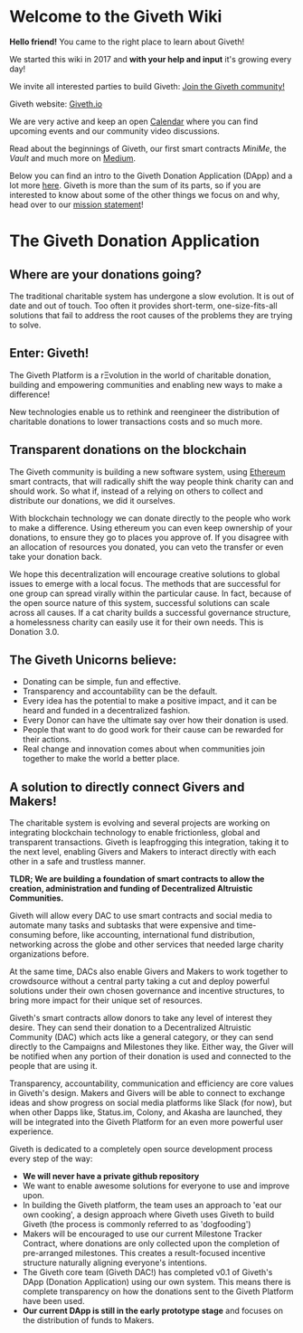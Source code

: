 # Welcome to the Giveth Wiki

**Hello friend!** You came to the right place to learn about Giveth!

We started this wiki in 2017 and **with your help and input** it's growing every day!

We invite all interested parties to build Giveth: [Join the Giveth community!](http://join.giveth.io)

Giveth website: [Giveth.io](http://giveth.io)

We are very active and keep an open [Calendar](../dac/calendar/) where you can find upcoming events and our community video discussions.

Read about the beginnings of Giveth, our first smart contracts *MiniMe*, the *Vault* and much more on [Medium](https://medium.com/giveth).

Below you can find an intro to the Giveth Donation Application (DApp) and a lot more [here](https://wiki.giveth.io/documentation/DApp/alpha/). Giveth is more than the sum of its parts, so if you are interested to know about some of the other things we focus on and why, head over to our [mission statement](https://wiki.giveth.io/dac/mission/)!

# The Giveth Donation Application

## Where are your donations going?

The traditional charitable system has undergone a slow evolution. It is out of date and out of touch. Too often it provides short-term, one-size-fits-all solutions that fail to address the root causes of the problems they are trying to solve.

## Enter: Giveth!

The Giveth Platform is a rΞvolution in the world of charitable donation, building and empowering communities and enabling new ways to make a difference!

New technologies enable us to rethink and reengineer the distribution of charitable donations to lower transactions costs and so much more.

## Transparent donations on the blockchain

The Giveth community is building a new software system, using [Ethereum](https://www.ethereum.org/) smart contracts, that will radically shift the way people think charity can and should work. So what if, instead of a relying on others to collect and distribute our donations, we did it ourselves.

With blockchain technology we can donate directly to the people who work to make a difference. Using ethereum you can even keep ownership of your donations, to ensure they go to places you approve of. If you disagree with an allocation of resources you donated, you can veto the transfer or even take your donation back.

We hope this decentralization will encourage creative solutions to global issues to emerge with a local focus. The methods that are successful for one group can spread virally within the particular cause. In fact, because of the open source nature of this system, successful solutions can scale across all causes. If a cat charity builds a successful governance structure, a homelessness charity can easily use it for their own needs. This is Donation 3.0.

## The Giveth Unicorns believe:

* Donating can be simple, fun and effective.
* Transparency and accountability can be the default.
* Every idea has the potential to make a positive impact, and it can be heard and funded in a decentralized fashion.
* Every Donor can have the ultimate say over how their donation is used.
* People that want to do good work for their cause can be rewarded for their actions.
* Real change and innovation comes about when communities join together to make the world a better place.

##  A solution to directly connect Givers and Makers!

The charitable system is evolving and several projects are working on integrating blockchain technology to enable frictionless, global and transparent transactions. Giveth is leapfrogging this integration, taking it to the next level, enabling Givers and Makers to interact directly with each other in a safe and trustless manner.

**TLDR; We are building a foundation of smart contracts to allow the creation, administration and funding of Decentralized Altruistic Communities.**

Giveth will allow every DAC to use smart contracts and social media to automate many tasks and subtasks that were expensive and time-consuming before, like accounting, international fund distribution, networking across the globe and other services that needed large charity organizations before.

At the same time, DACs also enable Givers and Makers to work together to crowdsource without a central party taking a cut and deploy powerful solutions under their own chosen governance and incentive structures, to bring more impact for their unique set of resources.

Giveth's smart contracts allow donors to take any level of interest they desire. They can send their donation to a Decentralized Altruistic Community (DAC) which acts like a general category, or they can send directly to the Campaigns and Milestones they like. Either way, the Giver will be notified when any portion of their donation is used and connected to the people that are using it.

Transparency, accountability, communication and efficiency are core values in Giveth's design. Makers and Givers will be able to connect to exchange ideas and show progress on social media platforms like Slack (for now), but when other Dapps like, Status.im, Colony, and Akasha are launched, they will be integrated into the Giveth Platform for an even more powerful user experience.

Giveth is dedicated to a completely open source development process every step of the way:

* **We will never have a private github repository**
* We want to enable awesome solutions for everyone to use and improve upon.
* In building the Giveth platform, the team uses an approach to 'eat our own cooking', a design approach where Giveth uses Giveth to build Giveth (the process is commonly referred to as 'dogfooding')
* Makers will be encouraged to use our current Milestone Tracker Contract, where donations are only collected upon the completion of pre-arranged milestones. This creates a result-focused incentive structure naturally aligning everyone's intentions.
* The Giveth core team (Giveth DAC!) has completed v0.1 of Giveth's DApp (Donation Application) using our own system. This means there is complete transparency on how the donations sent to the Giveth Platform have been used.
* **Our current DApp is still in the early prototype stage** and focuses on the distribution of funds to Makers.<!-- The Dapp is currently in alpha testing, have a look here: [Giveth Donation Application](https://mvp.giveth.io)-->
